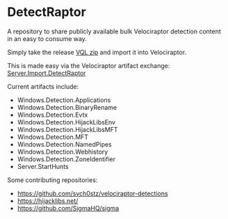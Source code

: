 # DetectRaptor
A repository to share publicly available bulk Velociraptor detection content in an easy to consume way.

Simply take the release [VQL zip](https://github.com/mgreen27/DetectRaptor/releases/download/DetectRaptor/DetectRaptorVQL.zip)
and import it into Velociraptor.  

This is made easy via the Velociraptor artifact exchange: [Server.Import.DetectRaptor](https://docs.velociraptor.app/exchange/artifacts/pages/detectraptor/)

Current artifacts include:
- Windows.Detection.Applications
- Windows.Detection.BinaryRename
- Windows.Detection.Evtx
- Windows.Detection.HijackLibsEnv
- Windows.Detection.HijackLibsMFT
- Windows.Detection.MFT
- Windows.Detection.NamedPipes
- Windows.Detection.Webhistory
- Windows.Detection.ZoneIdentifier
- Server.StartHunts

Some contributing repositories:
- https://github.com/svch0stz/velociraptor-detections
- https://hijacklibs.net/
- https://github.com/SigmaHQ/sigma
